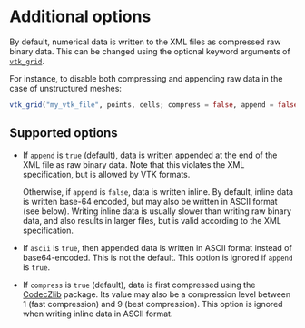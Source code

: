 # Additional options

By default, numerical data is written to the XML files as compressed raw binary
data.
This can be changed using the optional keyword arguments of [`vtk_grid`](@ref).

For instance, to disable both compressing and appending raw data in the case of
unstructured meshes:

``` julia
vtk_grid("my_vtk_file", points, cells; compress = false, append = false, ascii = false)
```

## Supported options

- If `append` is `true` (default), data is written appended at the end of the
  XML file as raw binary data.
  Note that this violates the XML specification, but is allowed by VTK formats.

  Otherwise, if `append` is `false`, data is written inline.
  By default, inline data is written base-64 encoded, but may also be written
  in ASCII format (see below).
  Writing inline data is usually slower than writing raw binary data, and also
  results in larger files, but is valid according to the XML specification.

- If `ascii` is `true`, then appended data is written in ASCII format instead
  of base64-encoded.
  This is not the default.
  This option is ignored if `append` is `true`.

- If `compress` is `true` (default), data is first compressed using the [CodecZlib](https://github.com/JuliaIO/CodecZlib.jl) package.
  Its value may also be a compression level between 1 (fast compression)
  and 9 (best compression).
  This option is ignored when writing inline data in ASCII format.
